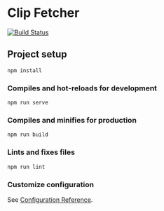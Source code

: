 # Clip Fetcher 
[![Build Status](https://travis-ci.com/clipfetcher/clipfetcher.github.io.svg?branch=dev)](https://travis-ci.org/clipfetcher/clipfetcher.github.io)

## Project setup
```
npm install
```

### Compiles and hot-reloads for development
```
npm run serve
```

### Compiles and minifies for production
```
npm run build
```

### Lints and fixes files
```
npm run lint
```

### Customize configuration
See [Configuration Reference](https://cli.vuejs.org/config/).
